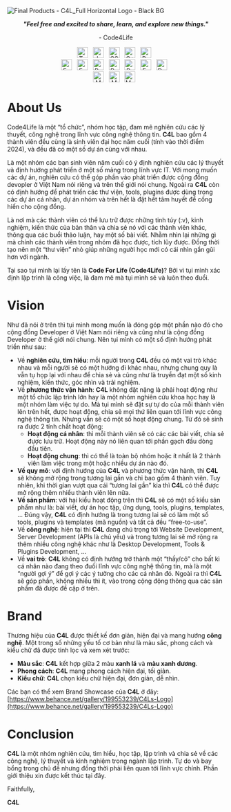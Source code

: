 ![Final Products - C4L_Full Horizontal Logo  - Black BG](https://github.com/Code4life-Labs/.github/assets/86825061/8e2b1dec-ebc2-4b3c-a864-86b9f8947191)

<div>
  <p align="center">
    <strong><em>"Feel free and excited to share, learn, and explore new things."</em></strong>
    <p align="center">- Code4Life</p>
  </p>
</div>

<div align="center">
  <span><img src="https://img.shields.io/badge/TypeScript-007ACC?style=for-the-badge&logo=typescript&logoColor=white" title="Typescript" height="25" /></span>
  &nbsp;
  <span><img src="https://img.shields.io/badge/JavaScript-323330?style=for-the-badge&logo=javascript&logoColor=F7DF1E" alt="Javascript logo" title="Javascript" height="25" /></span>
  &nbsp;
  <span><img src="https://img.shields.io/badge/C%23-239120?style=for-the-badge&logo=csharp&logoColor=white" alt="CSharp logo" title="CSharp" height="25" /></span>
  &nbsp;
  <span><img src="https://img.shields.io/badge/C%2B%2B-00599C?style=for-the-badge&logo=c%2B%2B&logoColor=white" alt="C++ logo" title="C++" height="25" /></span>
  &nbsp;
  <span><img src="https://img.shields.io/badge/Rust-F46623?style=for-the-badge&logo=rust&logoColor=white" alt="Rust logo" title="Rust" height="25" /></span>
  &nbsp;
</div>
<div align="center">
  <span><img src="https://img.shields.io/badge/Node%20js-339933?style=for-the-badge&logo=nodedotjs&logoColor=white" alt="Express logo" title="Express" height="25" /></span>
  &nbsp;
  <span><img src="https://img.shields.io/badge/Express%20js-000000?style=for-the-badge&logo=express&logoColor=white" alt="Express logo" title="Express" height="25" /></span>
  &nbsp;
  <span><img src="https://img.shields.io/badge/React-20232A?style=for-the-badge&logo=react&logoColor=61DAFB" alt="React logo" title="React" height="25" /></span>
  &nbsp;
  <span><img src="https://img.shields.io/badge/React_Native-20232A?style=for-the-badge&logo=react&logoColor=61DAFB" alt="React Native logo" title="React Native" height="25" /></span>
  &nbsp;
  <span><img src="https://img.shields.io/badge/Redux-593D88?style=for-the-badge&logo=redux&logoColor=white" alt="React logo" title="React" height="25" /></span>
  &nbsp;
  <span><img src="https://img.shields.io/badge/Socket.io-010101?&style=for-the-badge&logo=Socket.io&logoColor=white" alt="Express logo" title="Express" height="25" /></span>
  &nbsp;
  <span><img src="https://img.shields.io/badge/Docker-1d63ed?&style=for-the-badge&logo=docker&logoColor=white" alt="Docker logo" title="Docker" height="25" /></span>
  &nbsp;
</div>
<div align="center">
  <span><img src="https://img.shields.io/badge/MongoDB-4EA94B?style=for-the-badge&logo=mongodb&logoColor=white" alt="MongoDB logo" title="MongoDB" height="25" /></span>
  &nbsp;
  <span><img src="https://img.shields.io/badge/Microsoft%20SQL%20Server-CC2927?style=for-the-badge&logo=microsoft%20sql%20server&logoColor=white" alt="MS SQL Server logo" title="MS SQL Server" height="25" /></span>
  &nbsp;
  <span><img src="https://img.shields.io/badge/MySQL-00618a?&style=for-the-badge&logo=mysql&logoColor=white" alt="MySQL logo" title="MySQL" height="25" /></span>
  &nbsp;
</div>

# About Us
Code4Life là một “tổ chức”, nhóm học tập, đam mê nghiên cứu các lý thuyết, công nghệ trong lĩnh vực công nghệ thông tin. __C4L__ bao gồm 4 thành viên đều cùng là sinh viên đại học năm cuối (tính vào thời điểm 2024), và đều đã có một số dự án cùng với nhau.

Là một nhóm các bạn sinh viên năm cuối có ý định nghiên cứu các lý thuyết và định hướng phát triển ở một số mảng trong lĩnh vực IT. Với mong muốn các dự án, nghiên cứu có thể góp phần vào phát triển được cộng đồng devopler ở Việt Nam nói riêng và trên thế giới nói chung. Ngoài ra __C4L__ còn có định hướng để phát triển các thư viện, tools, plugins được dùng trong các dự án cá nhân, dự án nhóm và trên hết là đặt hết tâm huyết để cống hiến cho cộng đồng.

Là nơi mà các thành viên có thể lưu trữ được những tinh túy (:v), kinh nghiệm, kiến thức của bản thân và chia sẻ nó với các thành viên khác, thông qua các buổi thảo luận, hay một số bài viết. Nhằm nhìn lại những gì mà chính các thành viên trong nhóm đã học được, tích lũy được. Đồng thời tạo nên một “thư viện” nhỏ giúp những người học mới có cái nhìn gần gũi hơn với ngành.

Tại sao tụi mình lại lấy tên là __Code For Life (Code4Life)__? Bởi vì tụi mình xác định lập trình là công việc, là đam mê mà tụi mình sẽ và luôn theo đuổi.

# Vision
Như đã nói ở trên thì tụi mình mong muốn là đóng góp một phần nào đó cho cộng đồng Developer ở Việt Nam nói riêng và cũng như là cộng đồng Developer ở thế giới nói chung. Nên tụi mình có một số định hướng phát triển như sau:
  -	Về __nghiên cứu, tìm hiểu__: mỗi người trong __C4L__ đều có một vai trò khác nhau và mỗi người sẽ có một hướng đi khác nhau, nhưng chung quy là vẫn tụ họp lại với nhau để chia sẻ và cũng như là truyền đạt một số kinh nghiệm, kiến thức, góc nhìn và trải nghiệm.
  -	Về __phương thức vận hành__: __C4L__ không đặt nặng là phải hoạt động như một tổ chức lập trình lớn hay là một nhóm nghiên cứu khoa học hay là một nhóm làm việc tự do. Mà tụi mình sẽ đặt sự tự do của mỗi thành viên lên trên hết, được hoạt động, chia sẻ mọi thứ liên quan tới lĩnh vực công nghệ thông tin. Nhưng vẫn sẽ có một số hoạt động chung. Từ đó sẽ sinh ra được 2 tính chất hoạt động:
    - __Hoạt động cá nhân__: thì mỗi thành viên sẽ có các các bài viết, chia sẻ được lưu trữ. Hoạt động này nó liên quan tới phần gạch đầu dòng đầu tiên.
    -	__Hoạt động chung__: thì có thể là toàn bộ nhóm hoặc ít nhất là 2 thành viên làm việc trong một hoặc nhiều dự án nào đó.
  -	__Về quy mô__: với định hướng của __C4L__ và phương thức vận hành, thì __C4L__ sẽ không mở rộng trong tương lai gần và chỉ bao gồm 4 thành viên. Tuy nhiên, khi thời gian vượt qua cái “tương lai gần” kia thì __C4L__ có thể được mở rộng thêm nhiều thành viên lên nữa.
  -	__Về sản phẩm__: với hai kiểu hoạt động trên thì __C4L__ sẽ có một số kiểu sản phẩm như là: bài viết, dự án học tập, ứng dụng, tools, plugins, templates, … Đúng vậy, __C4L__ có định hướng là trong tương lai sẽ có làm một số tools, plugins và templates (mã nguồn) và tất cả đều “free-to-use”.
  -	Về __công nghệ__: hiện tại thì __C4L__ đang chú trọng tới Website Development, Server Development (APIs là chủ yếu) và trong tương lai sẽ mở rộng ra thêm nhiều công nghệ khác như là Desktop Development, Tools & Plugins Development, …
  -	Về __vai trò__: __C4L__ không có định hướng trở thành một “thầy/cô” cho bất kì cá nhân nào đang theo đuổi lĩnh vực công nghệ thông tin, mà là một “người gợi ý” để gợi ý các ý tưởng cho các cá nhân đó. Ngoài ra thì __C4L__ sẽ góp phần, không nhiều thì ít, vào trong cộng động thông qua các sản phẩm đã được đề cập ở trên.

# Brand
Thương hiệu của __C4L__ được thiết kế đơn giản, hiện đại và mang hướng __công nghệ__. Một trong số những yếu tố cơ bản như là màu sắc, phong cách và kiểu chữ đã được tinh lọc và xem xét trước:
  - __Màu sắc__: __C4L__ kết hợp giữa 2 màu __xanh lá__ và __màu xanh dương__.
  - __Phong cách__: __C4L__ mang phong cách hiện đại, tối giản.
  - __Kiểu chữ__: __C4L__ chọn kiểu chữ hiện đại, đơn giản, dễ nhìn.

Các bạn có thể xem Brand Showcase của __C4L__ ở đây: [https://www.behance.net/gallery/199553239/C4Ls-Logo](https://www.behance.net/gallery/199553239/C4Ls-Logo)

# Conclusion
__C4L__ là một nhóm nghiên cứu, tìm hiểu, học tập, lập trình và chia sẻ về các công nghệ, lý thuyết và kinh nghiệm trong ngành lập trình. Tự do và bay bổng trong chủ đề nhưng đồng thời phải liên quan tới lĩnh vực chính. Phần giới thiệu xin được kết thúc tại đây.

Faithfully,

__C4L__
